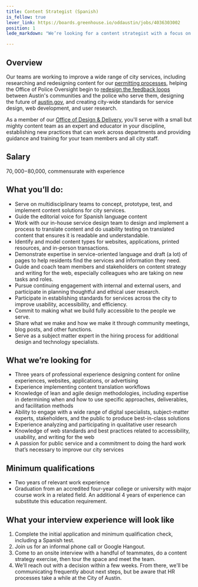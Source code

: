 ```yaml
---
title: Content Strategist (Spanish)
is_fellow: true
lever_link: https://boards.greenhouse.io/oddaustin/jobs/4036303002
position: 1
lede_markdown: "We’re looking for a content strategist with a focus on Spanish content and English-Spanish translation to serve on multidisciplinary project teams with career civil servants, actively demonstrating the value of iterative development and user-centered design."

---
```


 
## Overview
Our teams are working to improve a wide range of city services, including researching and redesigning content for our [permitting processes](https://alpha.austin.gov/en/permits-tickets/business-permits-and-licenses/food-business-permits/mobile-food-vendor-permit-guide/), helping the Office of Police Oversight begin to [redesign the feedback loops](https://alpha.austin.gov/en/police-oversight/) between Austin's communities and the police who serve them, designing the future of [austin.gov](http://alpha.austin.gov/), and creating city-wide standards for service design, web development, and user research.

As a member of our [Office of Design & Delivery](http://odd.austintexas.io/), you'll serve with a small but mighty content team as an expert and educator in your discipline, establishing new practices that can work across departments and providing guidance and training for your team members and all city staff. 


## Salary		

$70,000-$80,000, commensurate with experience		


## What you’ll do:		

*   Serve on multidisciplinary teams to concept, prototype, test, and implement content solutions for city services. 
*   Guide the editorial voice for Spanish language content 
*   Work with our in-house service design team to design and implement a process to translate content and do usability testing on translated content that ensures it is readable and understandable. 
*   Identify and model content types for websites, applications, printed resources, and in-person transactions. 
*   Demonstrate expertise in service-oriented language and draft (a lot) of pages to help residents find the services and information they need.  
*   Guide and coach team members and stakeholders on content strategy and writing for the web, especially colleagues who are taking on new tasks and roles. 
*   Pursue continuing engagement with internal and external users, and participate in planning thoughtful and ethical user research. 
*   Participate in establishing standards for services across the city to improve usability, accessibility, and efficiency. 
*   Commit to making what we build fully accessible to the people we serve. 
*   Share what we make and how we make it through community meetings, blog posts, and other functions. 
*   Serve as a subject matter expert in the hiring process for additional design and technology specialists. 
		

## What we’re looking for		

*   Three years of professional experience designing content for online experiences, websites, applications, or advertising 
*   Experience implementing content translation workflows
*   Knowledge of lean and agile design methodologies, including expertise in determining when and how to use specific approaches, deliverables, and facilitation methods 
*   Ability to engage with a wide range of digital specialists, subject-matter experts, stakeholders, and the public to produce best-in-class solutions 
*   Experience analyzing and participating in qualitative user research
*   Knowledge of web standards and best practices related to accessibility, usability, and writing for the web
*   A passion for public service and a commitment to doing the hard work that’s necessary to improve our city services

## Minimum qualifications		

*   Two years of relevant work experience		
*   Graduation from an accredited four-year college or university with major course work in a related field. An additional 4 years of experience can substitute this education requirement.

## What your interview experience will look like
1. Complete the initial application and minimum qualification check, including a Spanish test. 
2. Join us for an informal phone call or Google Hangout. 
3. Come to an onsite interview with a handful of teammates, do a content strategy exercise, then tour the space and meet the team. 
4. We'll reach out with a decision within a few weeks. From there, we'll be communicating frequently about next steps, but be aware that HR processes take a while at the City of Austin. 

